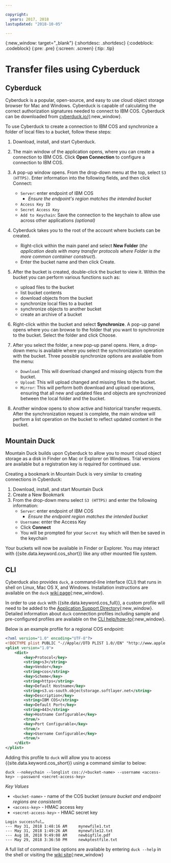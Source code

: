 ```yaml
---

copyright:
  years: 2017, 2018
lastupdated: "2018-10-05"

---
```

{:new_window: target="_blank"}
{:shortdesc: .shortdesc}
{:codeblock: .codeblock}
{:pre: .pre}
{:screen: .screen}
{:tip: .tip}

# Transfer files using Cyberduck

## Cyberduck

Cyberduck is a popular, open-source, and easy to use cloud object storage browser for Mac and Windows.  Cyberduck is capable of calculating the correct authorization signatures needed to connect to IBM COS.  Cyberduck can be downloaded from [cyberduck.io/](https://cyberduck.io/){:new_window}.

To use Cyberduck to create a connection to IBM COS and synchronize a folder of local files to a bucket, follow these steps:

 1. Download, install, and start Cyberduck.
 2. The main window of the application opens, where you can create a connection to IBM COS. Click **Open Connection** to configure a connection to IBM COS.
 3. A pop-up window opens. From the drop-down menu at the top, select `S3 (HTTPS)`. Enter information into the following fields, and then click Connect:

    * `Server`: enter endpoint of IBM COS
        * *Ensure the endpoint's region matches the intended bucket*
    * `Access Key ID`
    * `Secret Access Key`
    * `Add to Keychain`: Save the connection to the keychain to allow use across other applications *(optional)*

 4. Cyberduck takes you to the root of the account where buckets can be created.
    * Right-click within the main panel and select **New Folder** (*the application deals with many transfer protocols where Folder is the more common container construct*).
    * Enter the bucket name and then click Create.
 5. After the bucket is created, double-click the bucket to view it. Within the bucket you can perform various functions such as:
    * upload files to the bucket
    * list bucket contents
    * download objects from the bucket
    * synchronize local files to a bucket
    * synchronize objects to another bucket
    * create an archive of a bucket
 6. Right-click within the bucket and select **Synchronize**. A pop-up panel opens where you can browse to the folder that you want to synchronize to the bucket. Select the folder and click Choose.
 7. After you select the folder, a new pop-up panel opens. Here, a drop-down menu is available where you select the synchronization operation with the bucket. Three possible synchronize options are available from the menu:

    * `Download`: This will download changed and missing objects from the bucket.
    * `Upload`: This will upload changed and missing files to the bucket.
    * `Mirror`: This will perform both download and upload operations, ensuring that all new and updated files and objects are synchronized between the local folder and the bucket.

 8. Another window opens to show active and historical transfer requests. After the synchronization request is complete, the main window will perform a list operation on the bucket to reflect updated content in the bucket.

## Mountain Duck

Mountain Duck builds upon Cyberduck to allow you to mount cloud object storage as a disk in Finder on Mac or Explorer on Windows.  Trial versions are available but a registration key is required for continued use.

Creating a bookmark in Mountain Duck is very similar to creating connections in Cyberduck:

1. Download, install, and start Mountain Duck
2. Create a New Bookmark
3. From the drop-down menu select `S3 (HTTPS)` and enter the following information:
    * `Server`: enter endpoint of IBM COS 
        * *Ensure the endpoint region matches the intended bucket*
    * `Username`: enter the Access Key
    * Click **Connect**
    * You will be prompted for your `Secret Key` which will then be saved in the keychain

Your buckets will now be available in Finder or Explorer.  You may interact with {{site.data.keyword.cos_short}} like any other mounted file system.

## CLI

Cyberduck also provides `duck`, a command-line interface (CLI) that runs in shell on Linux, Mac OS X, and Windows.  Installation instructions are available on the `duck` [wiki page](https://trac.cyberduck.io/wiki/help/en/howto/cli#Installation){:new_window}.

In order to use `duck` with {{site.data.keyword.cos_full}}, a custom profile will need to be added to the [Application Support Directory](https://trac.cyberduck.io/wiki/help/en/howto/cli#Profiles){:new_window}.  Detailed information about `duck` connection profiles including sample and pre-configured profiles are available on the [CLI help/how-to](https://trac.cyberduck.io/wiki/help/en/howto/profiles){:new_window}.

Below is an example profile for a regional COS endpoint:

```xml
<?xml version="1.0" encoding="UTF-8"?>
<!DOCTYPE plist PUBLIC "-//Apple//DTD PLIST 1.0//EN" "http://www.apple.com/DTDs/PropertyList-1.0.dtd">
<plist version="1.0">
    <dict>
        <key>Protocol</key>
        <string>s3</string>
        <key>Vendor</key>
        <string>cos</string>
        <key>Scheme</key>
        <string>https</string>
	    <key>Default Hostname</key>
	    <string>s3.us-south.objectstorage.softlayer.net</string>
        <key>Description</key>
        <string>IBM COS</string>
        <key>Default Port</key>
        <string>443</string>
        <key>Hostname Configurable</key>
        <true/>
        <key>Port Configurable</key>
        <true/>
        <key>Username Configurable</key>
        <true/>
    </dict>
</plist>
```

Adding this profile to `duck` will allow you to access {{site.data.keyword.cos_short}} using a command similar to below:

```
duck --nokeychain --longlist cos://<bucket-name> --username <access-key> --password <secret-access-key>
```

*Key Values*
* `<bucket-name>` - name of the COS bucket (*ensure bucket and endpoint regions are consistent*)
* `<access-key>` - HMAC access key
* `<secret-access-key>` - HMAC secret key

```
Login successful…
---	May 31, 2018 1:48:16 AM		mynewfile1.txt
---	May 31, 2018 1:49:26 AM		mynewfile12.txt
---	Aug 10, 2018 9:49:08 AM		newbigfile.pdf
---	May 29, 2018 3:36:50 PM		newkptestfile.txt
```

A full list of command line options are available by entering `duck --help` in the shell or visiting the [wiki site](https://trac.cyberduck.io/wiki/help/en/howto/cli#Usage){:new_window}

